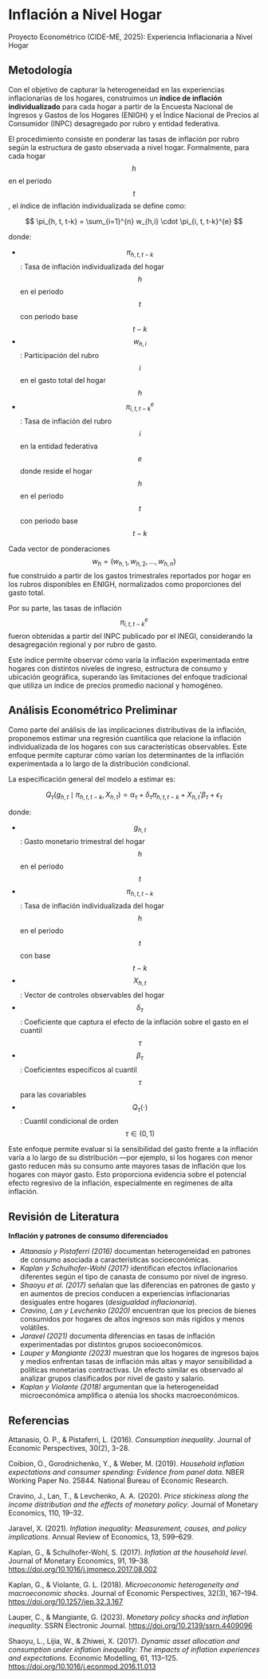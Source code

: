 # Inflación a Nivel Hogar

Proyecto Econométrico (CIDE-ME, 2025): Experiencia Inflacionaria a Nivel Hogar
  
## Metodología

Con el objetivo de capturar la heterogeneidad en las experiencias inflacionarias de los hogares, construimos un **índice de inflación individualizado** para cada hogar a partir de la Encuesta Nacional de Ingresos y Gastos de los Hogares (ENIGH) y el Índice Nacional de Precios al Consumidor (INPC) desagregado por rubro y entidad federativa.

El procedimiento consiste en ponderar las tasas de inflación por rubro según la estructura de gasto observada a nivel hogar. Formalmente, para cada hogar $$h$$ en el periodo $$t$$, el índice de inflación individualizada se define como:

$$
\pi_{h, t, t-k} = \sum_{i=1}^{n} w_{h,i} \cdot \pi_{i, t, t-k}^{e}
$$

donde:

- $$\pi_{h, t, t-k}$$: Tasa de inflación individualizada del hogar $$h$$ en el periodo $$t$$ con periodo base $$t-k$$
- $$w_{h,i}$$: Participación del rubro $$i$$ en el gasto total del hogar $$h$$
- $$\pi_{i, t, t-k}^{e}$$: Tasa de inflación del rubro $$i$$ en la entidad federativa $$e$$ donde reside el hogar $$h$$ en el periodo $$t$$ con periodo base $$t-k$$

Cada vector de ponderaciones $$w_{h} = (w_{h,1}, w_{h,2}, \dots, w_{h,n})$$ fue construido a partir de los gastos trimestrales reportados por hogar en los rubros disponibles en ENIGH, normalizados como proporciones del gasto total.

Por su parte, las tasas de inflación $$\pi_{i, t, t-k}^{e}$$ fueron obtenidas a partir del INPC publicado por el INEGI, considerando la desagregación regional y por rubro de gasto.

Este índice permite observar cómo varía la inflación experimentada entre hogares con distintos niveles de ingreso, estructura de consumo y ubicación geográfica, superando las limitaciones del enfoque tradicional que utiliza un índice de precios promedio nacional y homogéneo.


## Análisis Econométrico Preliminar

Como parte del análisis de las implicaciones distributivas de la inflación, proponemos estimar una regresión cuantílica que relacione la inflación individualizada de los hogares con sus características observables. Este enfoque permite capturar cómo varían los determinantes de la inflación experimentada a lo largo de la distribución condicional.

La especificación general del modelo a estimar es:

$$
Q_\tau(g_{h,t} \mid \pi_{h, t, t-k}, X_{h,t}) = \alpha_\tau + \delta_\tau \pi_{h, t, t-k} + X_{h,t}'\beta_\tau + \epsilon_\tau
$$

donde:

- $$g_{h,t}$$: Gasto monetario trimestral del hogar $$h$$ en el periodo $$t$$
- $$\pi_{h, t, t-k}$$: Tasa de inflación individualizada del hogar $$h$$ en el periodo $$t$$ con base $$t-k$$
- $$X_{h,t}$$: Vector de controles observables del hogar
- $$\delta_\tau$$: Coeficiente que captura el efecto de la inflación sobre el gasto en el cuantil $$\tau$$
- $$\beta_\tau$$: Coeficientes específicos al cuantil $$\tau$$ para las covariables
- $$Q_\tau(\cdot)$$: Cuantil condicional de orden $$\tau \in (0,1)$$

Este enfoque permite evaluar si la sensibilidad del gasto frente a la inflación varía a lo largo de su distribución —por ejemplo, si los hogares con menor gasto reducen más su consumo ante mayores tasas de inflación que los hogares con mayor gasto. Esto proporciona evidencia sobre el potencial efecto regresivo de la inflación, especialmente en regímenes de alta inflación.


## Revisión de Literatura

**Inflación y patrones de consumo diferenciados**

- *Attanasio y Pistaferri (2016)* documentan heterogeneidad en patrones de consumo asociada a características socioeconómicas.
- *Kaplan y Schulhofer-Wohl (2017)* identifican efectos inflacionarios diferentes según el tipo de canasta de consumo por nivel de ingreso.
- *Shaoyu et al. (2017)* señalan que las diferencias en patrones de gasto y en aumentos de precios conducen a experiencias inflacionarias desiguales entre hogares (*desigualdad inflacionaria*).
- *Cravino, Lan y Levchenko (2020)* encuentran que los precios de bienes consumidos por hogares de altos ingresos son más rígidos y menos volátiles.
- *Jaravel (2021)* documenta diferencias en tasas de inflación experimentadas por distintos grupos socioeconómicos.
- *Lauper y Mangiante (2023)* muestran que los hogares de ingresos bajos y medios enfrentan tasas de inflación más altas y mayor sensibilidad a políticas monetarias contractivas. Un efecto similar es observado al analizar grupos clasificados por nivel de gasto y salario.
- *Kaplan y Violante (2018)* argumentan que la heterogeneidad microeconómica amplifica o atenúa los shocks macroeconómicos.

  
## Referencias

Attanasio, O. P., & Pistaferri, L. (2016). *Consumption inequality*. Journal of Economic Perspectives, 30(2), 3–28.

Coibion, O., Gorodnichenko, Y., & Weber, M. (2019). *Household inflation expectations and consumer spending: Evidence from panel data*. NBER Working Paper No. 25844. National Bureau of Economic Research.

Cravino, J., Lan, T., & Levchenko, A. A. (2020). *Price stickiness along the income distribution and the effects of monetary policy*. Journal of Monetary Economics, 110, 19–32.

Jaravel, X. (2021). *Inflation inequality: Measurement, causes, and policy implications*. Annual Review of Economics, 13, 599–629.

Kaplan, G., & Schulhofer-Wohl, S. (2017). *Inflation at the household level*. Journal of Monetary Economics, 91, 19–38. https://doi.org/10.1016/j.jmoneco.2017.08.002

Kaplan, G., & Violante, G. L. (2018). *Microeconomic heterogeneity and macroeconomic shocks*. Journal of Economic Perspectives, 32(3), 167–194. https://doi.org/10.1257/jep.32.3.167

Lauper, C., & Mangiante, G. (2023). *Monetary policy shocks and inflation inequality*. SSRN Electronic Journal. https://doi.org/10.2139/ssrn.4409096

Shaoyu, L., Lijia, W., & Zhiwei, X. (2017). *Dynamic asset allocation and consumption under inflation inequality: The impacts of inflation experiences and expectations*. Economic Modelling, 61, 113–125. https://doi.org/10.1016/j.econmod.2016.11.013
